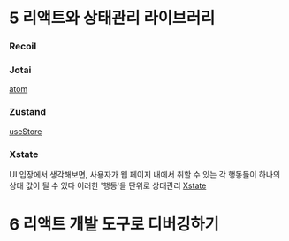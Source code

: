 # 5 리액트와 상태관리 라이브러리

### Recoil

### Jotai

[atom](https://github.com/pmndrs/jotai/blob/476a3f24cb417257d47c319c155b76198a4f9593/src/core/atom.ts#L104-L124)

### Zustand

[useStore](https://github.com/pmndrs/zustand/blob/eea3944499883eae1cf168770ed85c05afc2aae9/src/react.ts#L33-L47)

### Xstate

UI 입장에서 생각해보면, 사용자가 웹 페이지 내에서 취할 수 있는 각 행동들이 하나의 상태 값이 될 수 있다
이러한 '행동'을 단위로 상태관리
[Xstate](https://jinyisland.kr/post/xstate-react/)

# 6 리액트 개발 도구로 디버깅하기
